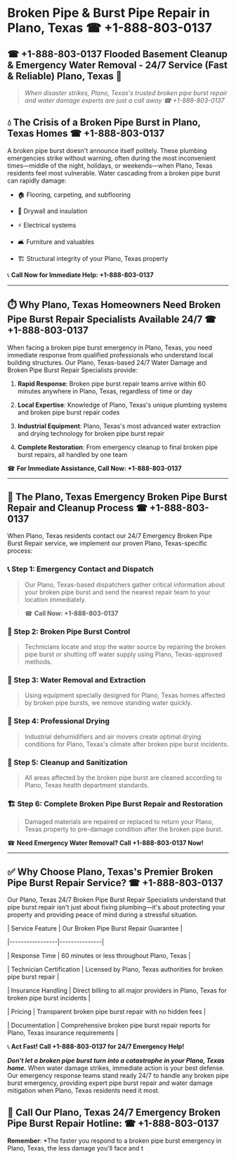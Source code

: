 # Broken Pipe & Burst Pipe Repair in Plano, Texas ☎ +1-888-803-0137  
## ☎ +1-888-803-0137 Flooded Basement Cleanup & Emergency Water Removal - 24/7 Service (Fast & Reliable) Plano, Texas 🚨  

> *When disaster strikes, Plano, Texas's trusted broken pipe burst repair and water damage experts are just a call away ☎ +1-888-803-0137*  

## 💧 The Crisis of a Broken Pipe Burst in Plano, Texas Homes ☎ +1-888-803-0137  

A broken pipe burst doesn't announce itself politely. These plumbing emergencies strike without warning, often during the most inconvenient times—middle of the night, holidays, or weekends—when Plano, Texas residents feel most vulnerable. Water cascading from a broken pipe burst can rapidly damage:  

* 🏠 Flooring, carpeting, and subflooring  
* 🧱 Drywall and insulation  
* ⚡ Electrical systems  
* 🛋️ Furniture and valuables  
* 🏗️ Structural integrity of your Plano, Texas property  

📞 **Call Now for Immediate Help: +1-888-803-0137**  

---  

## ⏱️ Why Plano, Texas Homeowners Need Broken Pipe Burst Repair Specialists Available 24/7 ☎ +1-888-803-0137  

When facing a broken pipe burst emergency in Plano, Texas, you need immediate response from qualified professionals who understand local building structures. Our Plano, Texas-based 24/7 Water Damage and Broken Pipe Burst Repair Specialists provide:  

1. **Rapid Response**: Broken pipe burst repair teams arrive within 60 minutes anywhere in Plano, Texas, regardless of time or day  
2. **Local Expertise**: Knowledge of Plano, Texas's unique plumbing systems and broken pipe burst repair codes  
3. **Industrial Equipment**: Plano, Texas's most advanced water extraction and drying technology for broken pipe burst repair  
4. **Complete Restoration**: From emergency cleanup to final broken pipe burst repairs, all handled by one team  

☎ **For Immediate Assistance, Call Now: +1-888-803-0137**  

---  

## 🔧 The Plano, Texas Emergency Broken Pipe Burst Repair and Cleanup Process ☎ +1-888-803-0137  

When Plano, Texas residents contact our 24/7 Emergency Broken Pipe Burst Repair service, we implement our proven Plano, Texas-specific process:  

### 📞 Step 1: Emergency Contact and Dispatch  
> Our Plano, Texas-based dispatchers gather critical information about your broken pipe burst and send the nearest repair team to your location immediately.  
> ☎ **Call Now: +1-888-803-0137**  

### 🚿 Step 2: Broken Pipe Burst Control  
> Technicians locate and stop the water source by repairing the broken pipe burst or shutting off water supply using Plano, Texas-approved methods.  

### 🌊 Step 3: Water Removal and Extraction  
> Using equipment specially designed for Plano, Texas homes affected by broken pipe bursts, we remove standing water quickly.  

### 💨 Step 4: Professional Drying  
> Industrial dehumidifiers and air movers create optimal drying conditions for Plano, Texas's climate after broken pipe burst incidents.  

### 🧼 Step 5: Cleanup and Sanitization  
> All areas affected by the broken pipe burst are cleaned according to Plano, Texas health department standards.  

### 🏗️ Step 6: Complete Broken Pipe Burst Repair and Restoration  
> Damaged materials are repaired or replaced to return your Plano, Texas property to pre-damage condition after the broken pipe burst.  

☎ **Need Emergency Water Removal? Call +1-888-803-0137 Now!**  

---  

## ✅ Why Choose Plano, Texas's Premier Broken Pipe Burst Repair Service? ☎ +1-888-803-0137  

Our Plano, Texas 24/7 Broken Pipe Burst Repair Specialists understand that pipe burst repair isn't just about fixing plumbing—it's about protecting your property and providing peace of mind during a stressful situation.  

| Service Feature | Our Broken Pipe Burst Repair Guarantee |  
|-----------------|---------------|  
| Response Time | 60 minutes or less throughout Plano, Texas |  
| Technician Certification | Licensed by Plano, Texas authorities for broken pipe burst repair |  
| Insurance Handling | Direct billing to all major providers in Plano, Texas for broken pipe burst incidents |  
| Pricing | Transparent broken pipe burst repair with no hidden fees |  
| Documentation | Comprehensive broken pipe burst repair reports for Plano, Texas insurance requirements |  

📞 **Act Fast! Call +1-888-803-0137 for 24/7 Emergency Help!**  

***Don't let a broken pipe burst turn into a catastrophe in your Plano, Texas home.*** When water damage strikes, immediate action is your best defense. Our emergency response teams stand ready 24/7 to handle any broken pipe burst emergency, providing expert pipe burst repair and water damage mitigation when Plano, Texas residents need it most.  

## 📱 Call Our Plano, Texas 24/7 Emergency Broken Pipe Burst Repair Hotline: ☎ +1-888-803-0137  

**Remember**: *The faster you respond to a broken pipe burst emergency in Plano, Texas, the less damage you'll face and t
